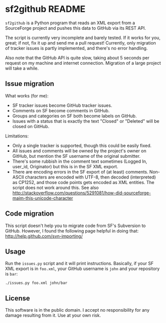 sf2github README
================

`sf2github` is a Python program that reads an XML export from a SourceForge project and pushes this data to GitHub via its REST API.

The script is currently very incomplete and barely tested. If it works for you, great; if not, fix it up and send me a pull request! Currently, only migration of tracker issues is partly implemented, and there's no error handling.

Also note that the GitHub API is quite slow, taking about 5 seconds per request on my machine and internet connection. Migration of a large project will take a while.

Issue migration
---------------

What works (for me):

* SF tracker issues become GitHub tracker issues.
* Comments on SF become comments in GitHub.
* Groups and categories on SF both become labels on GitHub.
* Issues with a status that is exactly the text "Closed" or "Deleted" will be closed on GitHub.

Limitations:

* Only a single tracker is supported, though this could be easily fixed.
* All issues and comments will be owned by the project's owner on GitHub, but mention the SF username of the original submitter.
* There's some rubbish in the comment text sometimes (Logged In, user_id, Originator) but this is in the SF XML export.
* There are encoding errors in the SF export of (at least) comments. Non-ASCII characters are encoded with UTF-8, then decoded (interpreted) as CP1252, and those code points gets encoded as XML entities. The script does not work around this. See also http://stackoverflow.com/questions/5291081/how-did-sourceforge-maim-this-unicode-character

Code migration
--------------

This script doesn't help you to migrate code from SF's Subversion to GitHub. However, I found the following page helpful in doing that: http://help.github.com/svn-importing/

Usage
-----

Run the `issues.py` script and it will print instructions. Basically, if your SF XML export is in `foo.xml`, your GitHub username is `john` and your repository is `bar`:

    ./issues.py foo.xml john/bar

License
-------

This software is in the public domain. I accept no responsibility for any damage resulting from it. Use at your own risk.

